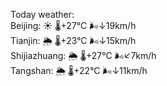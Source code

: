 Today weather:  
Beijing: ☀️   🌡️+27°C 🌬️↓19km/h  
Tianjin: 🌦   🌡️+23°C 🌬️↓15km/h  
Shijiazhuang: 🌦   🌡️+27°C 🌬️↙7km/h  
Tangshan: 🌦   🌡️+22°C 🌬️↓11km/h  
